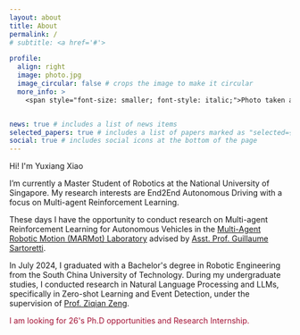 ```yaml
---
layout: about
title: About
permalink: /
# subtitle: <a href='#'>

profile:
  align: right
  image: photo.jpg
  image_circular: false # crops the image to make it circular
  more_info: >
    <span style="font-size: smaller; font-style: italic;">Photo taken at the SCUT International Campus in Guangzhou, June 2024.</span>


news: true # includes a list of news items
selected_papers: true # includes a list of papers marked as "selected={true}"
social: true # includes social icons at the bottom of the page
---
```

Hi! I'm Yuxiang Xiao

I’m currently a Master Student of Robotics at the National University of Singapore. My research interests are End2End Autonomous Driving with a focus on Multi-agent Reinforcement Learning.

These days I have the opportunity to conduct research on Multi-agent Reinforcement Learning for Autonomous Vehicles in the [Multi-Agent Robotic Motion (MARMot) Laboratory](https://www.marmotlab.org/) advised by [Asst. Prof. Guillaume Sartoretti](https://cde.nus.edu.sg/me/staff/sartoretti-guillaume-a/).

In July 2024, I graduated with a Bachelor's degree in Robotic Engineering from the South China University of Technology. During my undergraduate studies, I conducted research in Natural Language Processing and LLMs, specifically in Zero-shot Learning and Event Detection, under the supervision of [Prof. Ziqian Zeng](https://ziqianzeng.github.io/).

<span style="color: #a41034;">I am looking for 26's Ph.D opportunities and Research Internship.</span>
